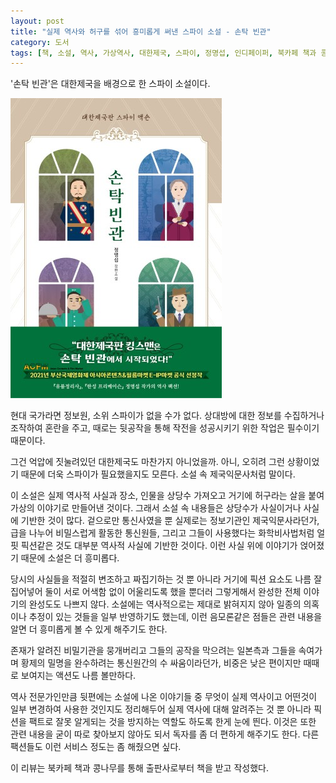 ```yaml
---
layout: post
title: "실제 역사와 허구를 섞어 흥미롭게 써낸 스파이 소설 - 손탁 빈관"
category: 도서
tags: [책, 소설, 역사, 가상역사, 대한제국, 스파이, 정명섭, 인디페이퍼, 북카페 책과 콩나무, 서평]
---
```


'손탁 빈관'은
대한제국을 배경으로 한 스파이 소설이다.

![표지](/images/sontag-hotel-book-h480.jpg)

현대 국가라면 정보원, 소위 스파이가 없을 수가 없다.
상대방에 대한 정보를 수집하거나 조작하여 혼란을 주고,
때로는 뒷공작을 통해 작전을 성공시키기 위한 작업은 필수이기 때문이다.

그건 억압에 짓눌려있던 대한제국도 마찬가지 아니었을까.
아니, 오히려 그런 상황이었기 때문에 더욱 스파이가 필요했을지도 모른다.
소설 속 제국익문사처럼 말이다.

이 소설은 실제 역사적 사실과 장소, 인물을 상당수 가져오고
거기에 허구라는 살을 붙여 가상의 이야기로 만들어낸 것이다.
그래서 소설 속 내용들은 상당수가 사실이거나 사실에 기반한 것이 많다.
겉으로만 통신사였을 뿐 실제로는 정보기관인 제국익문사라던가,
급을 나누어 비밀스럽게 활동한 통신원들,
그리고 그들이 사용했다는 화학비사법처럼 얼핏 픽션같은 것도 대부분 역사적 사실에 기반한 것이다.
이런 사실 위에 이야기가 얹어졌기 때문에 소설은 더 흥미롭다.

당시의 사실들을 적절히 변조하고 짜집기하는 것 뿐 아니라
거기에 픽션 요소도 나름 잘 집어넣어 둘이 서로 어색함 없이 어울리도록 했을 뿐더러
그렇게해서 완성한 전체 이야기의 완성도도 나쁘지 않다.
소설에는 역사적으로는 제대로 밝혀지지 않아 일종의 의혹이나 추정이 있는 것들을 일부 반영하기도 했는데,
이런 음모론같은 점들은 관련 내용을 알면 더 흥미롭게 볼 수 있게 해주기도 한다.

존재가 알려진 비밀기관을 뭉개버리고 그들의 공작을 막으려는 일본측과
그들을 속여가며 황제의 밀명을 완수하려는 통신원간의 수 싸움이라던가,
비중은 낮은 편이지만 때때로 보여지는 액션도 나름 볼만하다.

역사 전문가인만큼 뒷편에는 소설에 나온 이야기들 중 무엇이 실제 역사이고 어떤것이 일부 변경하여 사용한 것인지도 정리해두어
실제 역사에 대해 알려주는 것 뿐 아니라 픽션을 팩트로 잘못 알게되는 것을 방지하는 역할도 하도록 한게 눈에 띈다.
이것은 또한 관련 내용을 굳이 따로 찾아보지 않아도 되서 독자를 좀 더 편하게 해주기도 한다.
다른 팩션들도 이런 서비스 정도는 좀 해줬으면 싶다.



<div class="im im-info">
이 리뷰는 북카페 책과 콩나무를 통해 출판사로부터 책을 받고 작성했다.
</div>
